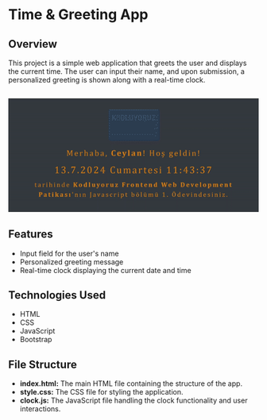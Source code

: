 # Time & Greeting App

## Overview
This project is a simple web application that greets the user and displays the current time. The user can input their name, and upon submission, a personalized greeting is shown along with a real-time clock.

## 
![Example Screenshot](./ss.gif) 
## Features
- Input field for the user's name
- Personalized greeting message
- Real-time clock displaying the current date and time

## Technologies Used
- HTML
- CSS
- JavaScript
- Bootstrap

## File Structure
- **index.html:** The main HTML file containing the structure of the app.
- **style.css:** 
The CSS file for styling the application.
- **clock.js:** 
The JavaScript file handling the clock functionality and user interactions.
